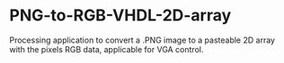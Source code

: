# PNG-to-RGB-VHDL-2D-array
Processing application to convert a .PNG image to a pasteable 2D array with the pixels RGB data, applicable for VGA control.
